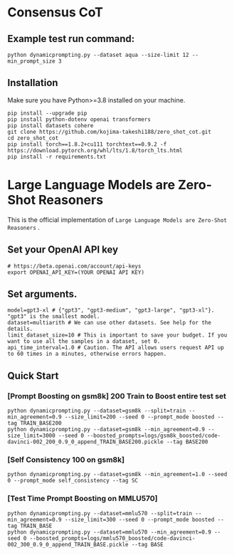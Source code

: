# Consensus CoT

## Example test run command:

```
python dynamicprompting.py --dataset aqua --size-limit 12 --min_prompt_size 3
```

## Installation
Make sure you have Python>=3.8 installed on your machine.

```
pip install --upgrade pip
pip install python-dotenv openai transformers
pip install datasets cohere
git clone https://github.com/kojima-takeshi188/zero_shot_cot.git
cd zero_shot_cot
pip install torch==1.8.2+cu111 torchtext==0.9.2 -f https://download.pytorch.org/whl/lts/1.8/torch_lts.html
pip install -r requirements.txt
```


# Large Language Models are Zero-Shot Reasoners

This is the official implementation of `Large Language Models are Zero-Shot Reasoners` .


## Set your OpenAI API key
```
# https://beta.openai.com/account/api-keys
export OPENAI_API_KEY=(YOUR OPENAI API KEY)
```

## Set arguments.
```
model=gpt3-xl # {"gpt3", "gpt3-medium", "gpt3-large", "gpt3-xl"}. "gpt3" is the smallest model.
dataset=multiarith # We can use other datasets. See help for the details.
limit_dataset_size=10 # This is important to save your budget. If you want to use all the samples in a dataset, set 0.
api_time_interval=1.0 # Caution. The API allows users request API up to 60 times in a minutes, otherwise errors happen.
```

## Quick Start

### [Prompt Boosting on gsm8k] 200 Train to Boost entire test set
```
python dynamicprompting.py --dataset=gsm8k --split=train --min_agreement=0.9 --size_limit=200 --seed 0 --prompt_mode boosted --tag TRAIN_BASE200
python dynamicprompting.py --dataset=gsm8k --min_agreement=0.9 --size_limit=3000 --seed 0 --boosted_prompts=logs/gsm8k_boosted/code-davinci-002_200_0.9_0_append_TRAIN_BASE200.pickle --tag BASE200
```

### [Self Consistency 100 on gsm8k] 
```
python dynamicprompting.py --dataset=gsm8k --min_agreement=1.0 --seed 0 --prompt_mode self_consistency --tag SC
```

### [Test Time Prompt Boosting on MMLU570] 
```
python dynamicprompting.py --dataset=mmlu570 --split=train --min_agreement=0.9 --size_limit=300 --seed 0 --prompt_mode boosted --tag TRAIN_BASE
python dynamicprompting.py --dataset=mmlu570 --min_agreement=0.9 --seed 0 --boosted_prompts=logs/mmlu570_boosted/code-davinci-002_300_0.9_0_append_TRAIN_BASE.pickle --tag BASE
```